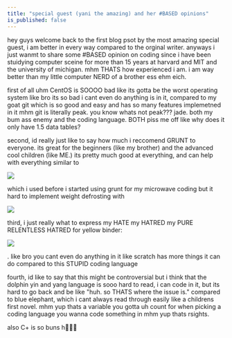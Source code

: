 ```yaml
---
title: "special guest (yani the amazing) and her #BASED opinions"
is_published: false
---
```

hey guys welcome back to the first blog psot by the most amazing special guest, i am better in every way compared to the orginal writer. anyways i just wanmt to share some #BASED opinion on coding since i have been stuidying computer sceine for more than 15 years at harvard and MIT and the university of michigan. mhm THATS how experienced i am. i am way better than my little computer NERD of a brother ess ehm eich.

first of all uhm CentOS is SOOOO bad like its gotta be the worst operating system like bro its so bad i cant even do anything is in it, compared to my goat git which is so good and easy and has so many features implemetned in it mhm git is literally peak. you know whats not peak??? jade. both my bum ass enemy and the coding language. BOTH piss me off like why does it only have 1.5 data tables?

second, id really just like to say how much i reccomend GRUNT to everyone. its great for the beginners (like my brother) and the advanced cool children (like ME.) its pretty much good at everything, and can help with everything similar to

![](/_media/brackets.jpg)

which i used before i started using grunt for my microwave coding but it hard to implement weight defrosting with

![](/_media/brackets.jpg)

third, i just really what to express my HATE my HATRED my PURE RELENTLESS HATRED for yellow binder:

![](/_media/yellow_binder.jpg)

. like bro you cant even do anything in it like scratch has more things it can do compared to this STUPID coding language

fourth, id like to say that this might be controversial but i think that the dolphin yin and yang language is sooo hard to read, i can code in it, but its hard to go back and be like "huh. so THATS where the issue is." compared to blue elephant, which i cant always read through easily like a childrens first novel. mhm yup thats a variable you gotta uh count for when picking a coding language you wanna code something in mhm yup thats rsights.

also C+ is so buns h🫲🤣🤣